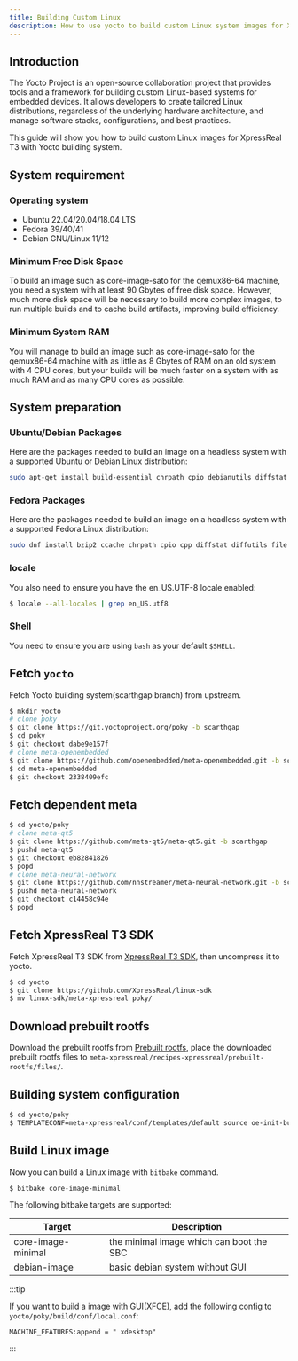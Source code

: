 ```yaml
---
title: Building Custom Linux
description: How to use yocto to build custom Linux system images for XpressReal T3 SBC.
---
```


## Introduction

The Yocto Project is an open-source collaboration project that provides tools and a framework for building custom Linux-based systems for embedded devices. It allows developers to create tailored Linux distributions, regardless of the underlying hardware architecture, and manage software stacks, configurations, and best practices.

This guide will show you how to build custom Linux images for XpressReal T3 with Yocto building system.

## System requirement

### Operating system

* Ubuntu 22.04/20.04/18.04 LTS
* Fedora 39/40/41
* Debian GNU/Linux 11/12

### Minimum Free Disk Space

To build an image such as core-image-sato for the qemux86-64 machine, you need a system with at least 90 Gbytes of free disk space. However, much more disk space will be necessary to build more complex images, to run multiple builds and to cache build artifacts, improving build efficiency.

### Minimum System RAM

You will manage to build an image such as core-image-sato for the qemux86-64 machine with as little as 8 Gbytes of RAM on an old system with 4 CPU cores, but your builds will be much faster on a system with as much RAM and as many CPU cores as possible.

## System preparation

### Ubuntu/Debian Packages

Here are the packages needed to build an image on a headless system with a supported Ubuntu or Debian Linux distribution:

```bash
sudo apt-get install build-essential chrpath cpio debianutils diffstat file gawk gcc git iputils-ping libacl1 liblz4-tool locales python3 python3-git python3-jinja2 python3-pexpect python3-pip python3-subunit socat texinfo unzip wget xz-utils zstd
```

### Fedora Packages

Here are the packages needed to build an image on a headless system with a supported Fedora Linux distribution:

```bash
sudo dnf install bzip2 ccache chrpath cpio cpp diffstat diffutils file findutils gawk gcc gcc-c++ git glibc-devel glibc-langpack-en gzip hostname libacl lz4 make patch perl perl-Data-Dumper perl-File-Compare perl-File-Copy perl-FindBin perl-Text-ParseWords perl-Thread-Queue perl-bignum perl-locale python python3 python3-GitPython python3-jinja2 python3-pexpect python3-pip rpcgen socat tar texinfo unzip wget which xz zstd
```

### locale

You also need to ensure you have the en_US.UTF-8 locale enabled:

```bash
$ locale --all-locales | grep en_US.utf8
```

### Shell

You need to ensure you are using `bash` as your default `$SHELL`.

## Fetch `yocto`

Fetch Yocto building system(scarthgap branch) from upstream.

```bash
$ mkdir yocto
# clone poky
$ git clone https://git.yoctoproject.org/poky -b scarthgap
$ cd poky
$ git checkout dabe9e157f
# clone meta-openembedded
$ git clone https://github.com/openembedded/meta-openembedded.git -b scarthgap
$ cd meta-openembedded
$ git checkout 2338409efc
```

## Fetch dependent meta
```bash
$ cd yocto/poky
# clone meta-qt5
$ git clone https://github.com/meta-qt5/meta-qt5.git -b scarthgap
$ pushd meta-qt5
$ git checkout eb82841826
$ popd
# clone meta-neural-network
$ git clone https://github.com/nnstreamer/meta-neural-network.git -b scarthgap
$ pushd meta-neural-network
$ git checkout c14458c94e
$ popd
```

## Fetch XpressReal T3 SDK

Fetch XpressReal T3 SDK from [XpressReal T3 SDK](#sdk-download), then uncompress it to yocto.

```bash
$ cd yocto
$ git clone https://github.com/XpressReal/linux-sdk
$ mv linux-sdk/meta-xpressreal poky/
```

## Download prebuilt rootfs

Download the prebuilt rootfs from [Prebuilt rootfs](https://github.com/XpressReal/linux-sdk/releases/tag/prebuilt-rootfs),
place the downloaded prebuilt rootfs files to `meta-xpressreal/recipes-xpressreal/prebuilt-rootfs/files/`.

## Building system configuration

```bash
$ cd yocto/poky
$ TEMPLATECONF=meta-xpressreal/conf/templates/default source oe-init-build-env build
```

## Build Linux image

Now you can build a Linux image with `bitbake` command.

```bash
$ bitbake core-image-minimal
```

The following bitbake targets are supported:

| Target                            | Description                                           |
| --------------------------------- | ----------------------------------------------------- |
| core-image-minimal                | the minimal image which can boot the SBC              |
| debian-image                      | basic debian system without GUI                       |

:::tip

If you want to build a image with GUI(XFCE), add the following config to `yocto/poky/build/conf/local.conf`:

```
MACHINE_FEATURES:append = " xdesktop"
```

:::